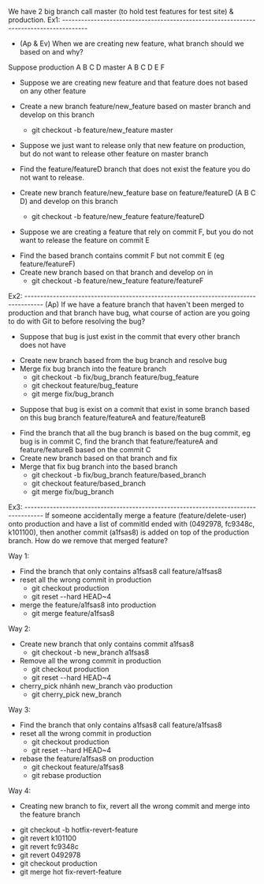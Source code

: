 
We have 2 big branch call master (to hold test features for test site) & production. 
Ex1: --------------------------------------------------------------------------------------

- (Ap & Ev) When we are creating new feature, what branch should we based on and why?

Suppose production A B C D
        master     A B C D E F

+ Suppose we are creating new feature and that feature does not based on any other feature
 - Create a new branch feature/new_feature based on master branch and develop on this branch

   * git checkout -b feature/new_feature master


+ Suppose we just want to release only that new feature on production, but do not want to release other feature on master branch
 - Find the feature/featureD branch that does not exist the feature you do not want to release.
 - Create new branch feature/new_feature base on feature/featureD (A B C D) and develop on this branch

   * git checkout -b feature/new_feature feature/featureD    


+ Suppose we are creating a feature that rely on commit F, but you do not want to release the feature on commit E
 - Find the based branch contains commit F but not commit E (eg feature/featureF)
 - Create new branch based on that branch and develop on in
    * git checkout -b feature/new_feature feature/featureF
    


Ex2: ------------------------------------------------------------------------------------
 (Ap) If we have a feature branch that haven't been merged to production and that branch have bug, what course of action are you going to do with Git to before resolving the bug?

+ Suppose that bug is just exist in the commit that every other branch does not have
 - Create new branch based from the bug branch and resolve bug
 - Merge fix bug branch into the feature branch
   * git checkout -b fix/bug_branch feature/bug_feature
   * git checkout feature/bug_feature
   * git merge fix/bug_branch

+ Suppose that bug is exist on a commit that exist in some branch based on this bug branch feature/featureA and feature/featureB
 - Find the branch that all the bug branch is based on the bug commit, eg bug is in commit C, find the branch that feature/featureA and feature/featureB based on the commit C
 - Create new branch based on that branch and fix
 - Merge that fix bug branch into the based branch
   * git checkout -b fix/bug_branch feature/based_branch
   * git checkout feature/based_branch
   * git merge fix/bug_branch


Ex3: ------------------------------------------------------------------------------------
If someone accidentally merge a feature (feature/delete-user) onto production and have a list of commitId ended with (0492978, fc9348c, k101100), then another commit (a1fsas8) is added on top of the production branch. How do we remove that merged feature? 

Way 1:
- Find the branch that only contains a1fsas8 call feature/a1fsas8
- reset all the wrong commit in production
    * git checkout production
    * git reset --hard HEAD~4
- merge the feature/a1fsas8 into production
    * git merge feature/a1fsas8

Way 2:
- Create new branch that only contains commit a1fsas8
    * git checkout -b new_branch a1fsas8
- Remove all the wrong commit in production
    * git checkout production
    * git reset --hard HEAD~4
- cherry_pick nhánh new_branch vào production
    * git cherry_pick new_branch

Way 3:
- Find the branch that only contains a1fsas8 call feature/a1fsas8
- reset all the wrong commit in production
    * git checkout production
    * git reset --hard HEAD~4
- rebase the feature/a1fsas8 on production
    * git checkout feature/a1fsas8
    * git rebase production

Way 4:
- Creating new branch to fix, revert all the wrong commit and merge into the feature branch
 * git checkout -b hotfix-revert-feature
 * git revert k101100
 * git revert fc9348c
 * git revert 0492978
 * git checkout production
 * git merge hot fix-revert-feature




